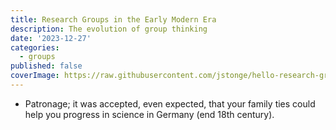 ```yaml
---
title: Research Groups in the Early Modern Era
description: The evolution of group thinking
date: '2023-12-27'
categories:
  - groups
published: false
coverImage: https://raw.githubusercontent.com/jstonge/hello-research-groups/main/docs/assets/HenslinCh5.webp
---
```


 - Patronage; it was accepted, even expected, that your family ties could help you progress in science in Germany (end 18th century).

